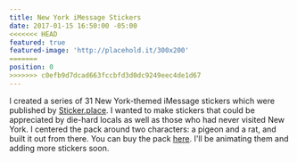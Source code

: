 ```yaml
---
title: New York iMessage Stickers
date: 2017-01-15 16:50:00 -05:00
<<<<<<< HEAD
featured: true
featured-image: 'http://placehold.it/300x200'
=======
position: 0
>>>>>>> c0efb9d7dcad663fccbfd3d0dc9249eec4de1d67
---
```


I created a series of 31 New York-themed iMessage stickers which were published by [Sticker.place](http://sticker.place). I wanted to make stickers that could be appreciated by die-hard locals as well as those who had never visited New York. I centered the pack around two characters: a pigeon and a rat, and built it out from there. You can buy the pack [here](http://curfe.win/nysticky). I'll be animating them and adding more stickers soon.